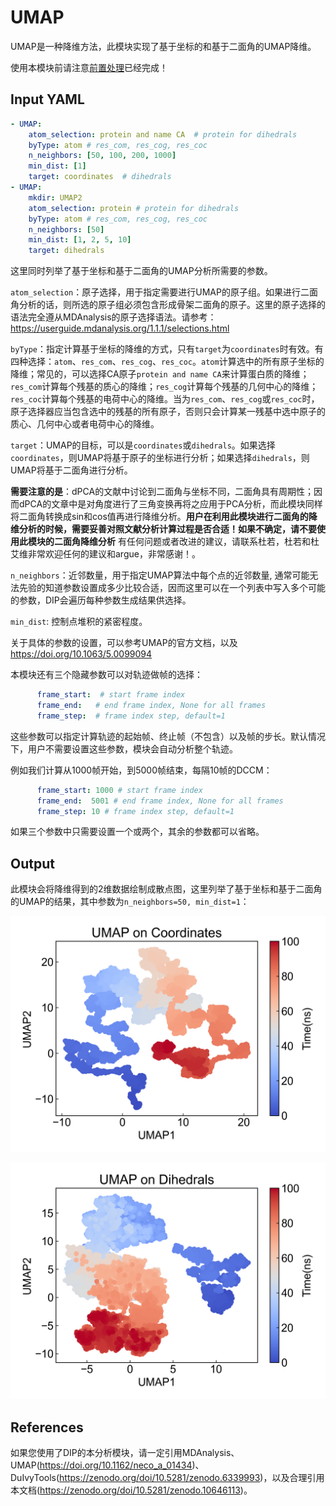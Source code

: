 # UMAP

UMAP是一种降维方法，此模块实现了基于坐标的和基于二面角的UMAP降维。

使用本模块前请注意[前置处理](https://duivyprocedures-docs.readthedocs.io/en/latest/Framework.html#id7)已经完成！

## Input YAML

```yaml
- UMAP:
    atom_selection: protein and name CA  # protein for dihedrals 
    byType: atom # res_com, res_cog, res_coc
    n_neighbors: [50, 100, 200, 1000]
    min_dist: [1]
    target: coordinates  # dihedrals
- UMAP:
    mkdir: UMAP2
    atom_selection: protein # protein for dihedrals 
    byType: atom # res_com, res_cog, res_coc
    n_neighbors: [50]
    min_dist: [1, 2, 5, 10]
    target: dihedrals
```

这里同时列举了基于坐标和基于二面角的UMAP分析所需要的参数。

`atom_selection`：原子选择，用于指定需要进行UMAP的原子组。如果进行二面角分析的话，则所选的原子组必须包含形成骨架二面角的原子。这里的原子选择的语法完全遵从MDAnalysis的原子选择语法。请参考：https://userguide.mdanalysis.org/1.1.1/selections.html

`byType`：指定计算基于坐标的降维的方式，只有`target`为`coordinates`时有效。有四种选择：`atom`、`res_com`、`res_cog`、`res_coc`。`atom`计算选中的所有原子坐标的降维；常见的，可以选择CA原子`protein and name CA`来计算蛋白质的降维；`res_com`计算每个残基的质心的降维；`res_cog`计算每个残基的几何中心的降维；`res_coc`计算每个残基的电荷中心的降维。当为`res_com`、`res_cog`或`res_coc`时，原子选择器应当包含选中的残基的所有原子，否则只会计算某一残基中选中原子的质心、几何中心或者电荷中心的降维。

`target`：UMAP的目标，可以是`coordinates`或`dihedrals`。如果选择`coordinates`，则UMAP将基于原子的坐标进行分析；如果选择`dihedrals`，则UMAP将基于二面角进行分析。

**需要注意的是**：dPCA的文献中讨论到二面角与坐标不同，二面角具有周期性；因而dPCA的文章中是对角度进行了三角变换再将之应用于PCA分析，而此模块同样将二面角转换成sin和cos值再进行降维分析。**用户在利用此模块进行二面角的降维分析的时候，需要妥善对照文献分析计算过程是否合适！如果不确定，请不要使用此模块的二面角降维分析** 有任何问题或者改进的建议，请联系杜若，杜若和杜艾维非常欢迎任何的建议和argue，非常感谢！。

`n_neighbors`：近邻数量，用于指定UMAP算法中每个点的近邻数量, 通常可能无法先验的知道参数设置成多少比较合适，因而这里可以在一个列表中写入多个可能的参数，DIP会遍历每种参数生成结果供选择。

`min_dist`: 控制点堆积的紧密程度。

关于具体的参数的设置，可以参考UMAP的官方文档，以及 https://doi.org/10.1063/5.0099094

本模块还有三个隐藏参数可以对轨迹做帧的选择：

```yaml
      frame_start:  # start frame index
      frame_end:   # end frame index, None for all frames
      frame_step:  # frame index step, default=1
```

这些参数可以指定计算轨迹的起始帧、终止帧（不包含）以及帧的步长。默认情况下，用户不需要设置这些参数，模块会自动分析整个轨迹。

例如我们计算从1000帧开始，到5000帧结束，每隔10帧的DCCM：

```yaml
      frame_start: 1000 # start frame index
      frame_end:  5001 # end frame index, None for all frames
      frame_step: 10 # frame index step, default=1
```

如果三个参数中只需要设置一个或两个，其余的参数都可以省略。


## Output

此模块会将降维得到的2维数据绘制成散点图，这里列举了基于坐标和基于二面角的UMAP的结果，其中参数为`n_neighbors=50, min_dist=1`：

![UMAP_coordinates](static/umap12_coordinates_n_neighbors_50_min_dist_1.png)

![UMAP_dihedrals](static/umap12_dihedrals_n_neighbors_50_min_dist_1.png)


## References

如果您使用了DIP的本分析模块，请一定引用MDAnalysis、UMAP(https://doi.org/10.1162/neco_a_01434)、DuIvyTools(https://zenodo.org/doi/10.5281/zenodo.6339993)，以及合理引用本文档(https://zenodo.org/doi/10.5281/zenodo.10646113)。